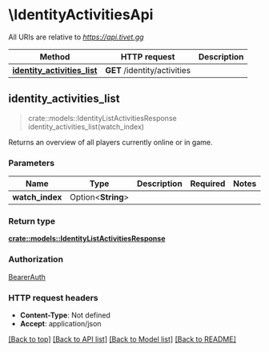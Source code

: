 # \IdentityActivitiesApi

All URIs are relative to *https://api.tivet.gg*

Method | HTTP request | Description
------------- | ------------- | -------------
[**identity_activities_list**](IdentityActivitiesApi.md#identity_activities_list) | **GET** /identity/activities | 



## identity_activities_list

> crate::models::IdentityListActivitiesResponse identity_activities_list(watch_index)


Returns an overview of all players currently online or in game.

### Parameters


Name | Type | Description  | Required | Notes
------------- | ------------- | ------------- | ------------- | -------------
**watch_index** | Option<**String**> |  |  |

### Return type

[**crate::models::IdentityListActivitiesResponse**](IdentityListActivitiesResponse.md)

### Authorization

[BearerAuth](../README.md#BearerAuth)

### HTTP request headers

- **Content-Type**: Not defined
- **Accept**: application/json

[[Back to top]](#) [[Back to API list]](../README.md#documentation-for-api-endpoints) [[Back to Model list]](../README.md#documentation-for-models) [[Back to README]](../README.md)

